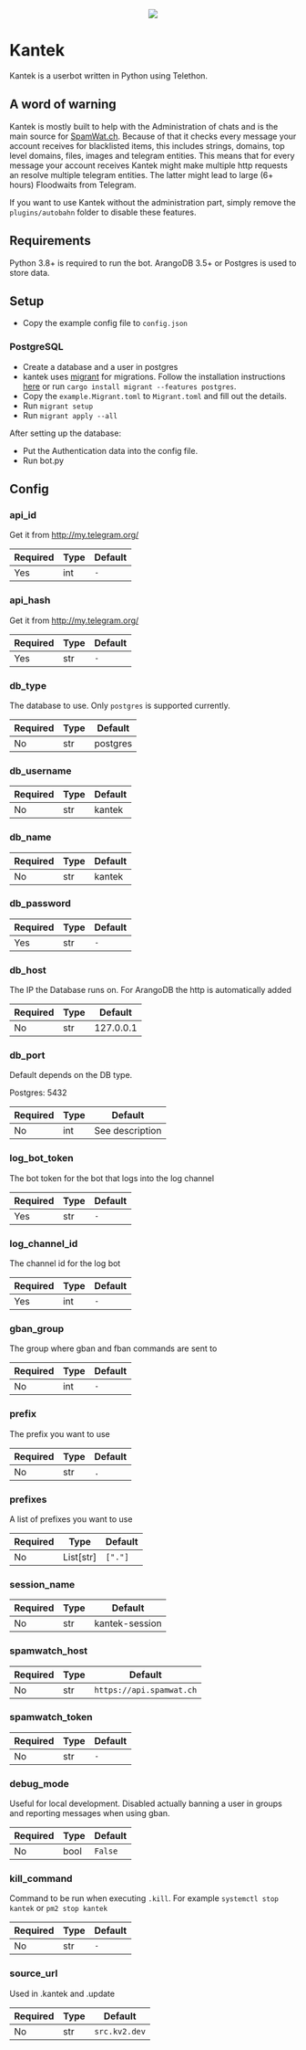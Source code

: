 <p align="center">
  <img src="https://i.sitischu.com/kantek_main_smol_256.png">
</p>

# Kantek
Kantek is a userbot written in Python using Telethon.

## A word of warning
Kantek is mostly built to help with the Administration of chats and is the main source for [SpamWat.ch](https://spamwat.ch). 
Because of that it checks every message your account receives for blacklisted items, this includes strings, domains, top level domains, files, images and telegram entities. This means that for every message your account receives Kantek might make multiple http requests an resolve multiple telegram entities. The latter might lead to large (6+ hours) Floodwaits from Telegram.

If you want to use Kantek without the administration part, simply remove the `plugins/autobahn` folder to disable these features. 

## Requirements
Python 3.8+ is required to run the bot.
ArangoDB 3.5+ or Postgres is used to store data.

## Setup
- Copy the example config file to `config.json`

### PostgreSQL
- Create a database and a user in postgres
- kantek uses [migrant](https://github.com/jaemk/migrant) for migrations. Follow the installation instructions [here](https://github.com/jaemk/migrant#installation) or run `cargo install migrant --features postgres`.
- Copy the `example.Migrant.toml` to `Migrant.toml` and fill out the details.
- Run `migrant setup`
- Run `migrant apply --all` 

After setting up the database:

- Put the Authentication data into the config file.
- Run bot.py

## Config
### api_id
Get it from http://my.telegram.org/

| Required | Type | Default   |
| -------- | ---- | --------- |
| Yes      | int  | `-`       |

### api_hash
Get it from http://my.telegram.org/

| Required | Type | Default   |
| -------- | ---- | --------- |
| Yes      | str  | `-`       |

### db_type
The database to use. Only `postgres` is supported currently.

| Required | Type | Default   |
| -------- | ---- | --------- |
| No       | str  | postgres  |

### db_username

| Required | Type | Default |
| -------- | ---- | ------- |
| No       | str  | kantek  |  

### db_name

| Required | Type | Default |
| -------- | ---- | ------- |
| No       | str  | kantek  |

### db_password

| Required | Type | Default   |
| -------- | ---- | --------- |
| Yes      | str  | `-`       |

### db_host
The IP the Database runs on. For ArangoDB the http is automatically added

| Required | Type | Default    |
| -------- | ---- | ---------- |
| No       | str  | 127.0.0.1  |

### db_port
Default depends on the DB type. 

Postgres: 5432

| Required | Type | Default          |
| -------- | ---- | ---------------- |
| No       | int  | See description  |

### log_bot_token
The bot token for the bot that logs into the log channel

| Required | Type | Default   |
| -------- | ---- | --------- |
| Yes      | str  | `-`       |

### log_channel_id
The channel id for the log bot

| Required | Type | Default   |
| -------- | ---- | --------- |
| Yes      | int  | `-`       |

### gban_group
The group where gban and fban commands are sent to

| Required | Type | Default   |
| -------- | ---- | --------- |
| No       | int  | `-`       |

### prefix
The prefix you want to use

| Required | Type     | Default |
| -------- | -------- | ------- |
| No       | str      | `.`     |

### prefixes
A list of prefixes you want to use

| Required | Type      | Default |
| -------- | --------- | ------- |
| No       | List[str] | `["."]` |

### session_name

| Required | Type | Default            |
| -------- | ---- | ------------------ |
| No       | str  | kantek-session     |

### spamwatch_host

| Required | Type | Default                  |
| -------- | ---- | ------------------------ |
| No       | str  | `https://api.spamwat.ch` |

### spamwatch_token

| Required | Type | Default   |
| -------- | ---- | --------- |
| No       | str  | `-`       |

### debug_mode
Useful for local development. Disabled actually banning a user in groups and reporting messages when using gban.

| Required | Type  | Default |
| -------- | ----- | ------- |
| No       | bool  | `False` |

### kill_command
Command to be run when executing `.kill`. For example `systemctl stop kantek` or `pm2 stop kantek`

| Required | Type  | Default |
| -------- | ----- | ------- |
| No       | str   | `-`     |

### source_url
Used in .kantek and .update

| Required | Type | Default       |
| -------- | ---- | ------------- |
| No       | str  | `src.kv2.dev` |
